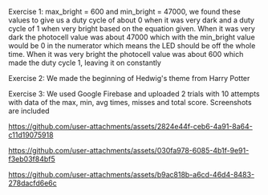 Exercise 1: max_bright = 600 and min_bright = 47000, we found these values to give us a duty cycle of about 0 when it was very dark and a duty cycle of 1 when very bright based on the equation given. When it was very dark the photocell value was about 47000 which with the min_bright value would be 0 in the numerator which means the LED should be off the whole time. When it was very bright the photocell value was about 600 which made the duty cycle 1, leaving it on constantly 

Exercise 2: We made the beginning of Hedwig's theme from Harry Potter

Exercise 3: We used Google Firebase and uploaded 2 trials with 10 attempts with data of the max, min, avg times, misses and total score. Screenshots are included



https://github.com/user-attachments/assets/2824e44f-ceb6-4a91-8a64-c11d19075918



https://github.com/user-attachments/assets/030fa978-6085-4b1f-9e91-f3eb03f84bf5


https://github.com/user-attachments/assets/b9ac818b-a6cd-46d4-8483-278dacfd6e6c

